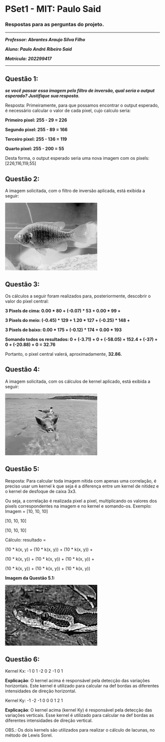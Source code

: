 # PSet1 - MIT: Paulo Said
<h3>Respostas para as perguntas do projeto.</h3>

---

***Professor: Abrantes Araujo Silva Filho***

***Aluno: Paulo André Ribeiro Said***

***Matrícula: 202299417***

---

## Questão 1: 
***se você passar essa imagem pelo filtro de inversão, qual seria o
output esperado? Justifique sua resposta.***

Resposta: Primeiramente, para que possamos encontrar o output esperado, é necessário calcular o valor de cada pixel, cujo calculo seria:

**Primeiro pixel: 255 - 29 = 226**

**Segundo pixel: 255 - 89 = 166**

**Terceiro pixel: 255 - 136 = 119**

**Quarto pixel: 255 - 200 = 55**


Desta forma, o output esperado seria uma nova imagem com os pixels: [226,116,119,55]

## Questão 2: 

A imagem solicitada, com o filtro de inversão aplicada, está exibida a seguir:

![Imagem Q2](https://github.com/PauloSaid/pset1_ling_prog/blob/main/questao2.png)

## Questão 3:

Os cálculos a seguir foram realizados para, posteriormente, descobrir o valor do pixel central:

**3 Pixels de cima: 0.00 * 80 + (-0.07) * 53 + 0.00 * 99 +**

**3 Pixels do meio: (-0.45) * 129 + 1.20 * 127 + (-0.25) * 148 +**

**3 Pixels de baixo: 0.00 * 175 + (-0.12) * 174 + 0.00 * 193**

**Somando todos os resultados: 0 + (-3.71) + 0 + (-58.05) + 152.4 + (-37) + 0 + (-20.88) + 0 = 32.76**

Portanto, o pixel central valerá, aproximadamente, **32.86.**

## Questão 4:

A imagem solicitada, com os cálculos de kernel aplicado, está exibida a seguir:

![Imagem Q4](https://github.com/PauloSaid/pset1_ling_prog/blob/main/questao4.png)

## Questão 5:

Resposta: Para calcular toda imagem nítida com apenas uma correlação, é preciso usar um kernel k que seja é a diferença entre um kernel de nitidez e o kernel de desfoque de caixa 3x3.

Ou seja, a correlação é realizada pixel a pixel, multiplicando os valores dos pixels correspondentes na imagem e no kernel e somando-os.
Exemplo: 
Imagem = 
[10, 10, 10]

[10, 10, 10]
    
[10, 10, 10]

Cálculo:
resultado = 

(10 * k(x, y) + (10 *  k(x, y)) + (10 *  k(x, y)) +

(10 *  k(x, y)) + (10 *  k(x, y)) + (10 *  k(x, y)) +

(10 *  k(x, y)) + (10 *  k(x, y)) + (10 *  k(x, y))

**Imagem da Questão 5.1:**

![Imagem 5.1](https://github.com/PauloSaid/pset1_ling_prog/blob/main/questao51.png)

## Questão 6:

Kernel Kx:
-1 0 1
-2 0 2
-1 0 1

**Explicação**: O kernel acima é responsável pela detecção das variações horizontais. Este kernel é utilizado para calcular na def bordas as diferentes intensidades de direção horizontal.

Kernel Ky:
-1 -2 -1
0 0 0
1 2 1

**Explicação**: O kernel acima (kernel Ky) é responsável pela detecção das variações verticais. Esse kernel é utilizado para calcular na def bordas as diferentes intensidades de direção vertical.

OBS.: Os dois kernels são utilizados para realizar o cálculo de lacunas, no método de Lewis Sorel.
